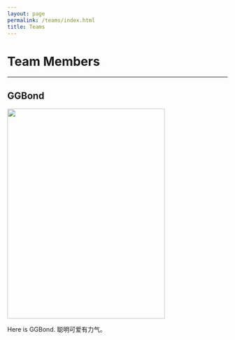 ```yaml
---
layout: page
permalink: /teams/index.html
title: Teams
---
```




# Team Members
---
## GGBond

<img src="https://Anny-Zhao.github.io/images/teams/GGbond.jpg" class="floatpic" width="360" height="480">

Here is GGBond. 聪明可爱有力气。
